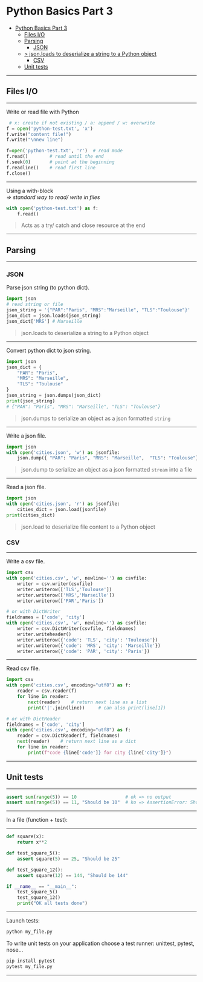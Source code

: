 # Python Basics Part 3

- [Python Basics Part 3](#python-basics-part-3)
  - [Files I/O](#files-io)
  - [Parsing](#parsing)
    - [JSON](#json)
  - [> json.loads to deserialize a string to a Python object](#-jsonloads-to-deserialize-a-string-to-a-python-object)
    - [CSV](#csv)
  - [Unit tests](#unit-tests)

---

## Files I/O

---

Write or read file with Python  

```python
 # x: create if not existing / a: append / w: overwrite
f = open('python-test.txt', 'x')
f.write("content file!")
f.write("\nnew line")

f=open('python-test.txt', 'r')  # read mode
f.read()        # read until the end
f.seek(0)       # point at the beginning
f.readline()    # read first line
f.close()
```

---

Using a with-block  
_=> standard way to read/ write in files_

```python
with open('python-test.txt') as f:
    f.read()
```
> Acts as a try/ catch and close resource at the end

---

## Parsing

---

### JSON

Parse json string (to python dict).  

```python
import json
# read string or file
json_string = '{"PAR":"Paris", "MRS":"Marseille", "TLS":"Toulouse"}'
json_dict = json.loads(json_string)
json_dict['MRS'] # Marseille
```
> json.loads to deserialize a string to a Python object
---

Convert python dict to json string.  

```python
import json
json_dict = {
    "PAR": "Paris", 
    "MRS": "Marseille", 
    "TLS": "Toulouse"
}
json_string = json.dumps(json_dict)
print(json_string) 
# {"PAR": "Paris", "MRS": "Marseille", "TLS": "Toulouse"}
```
> json.dumps to serialize an object as a json formatted `string`

---

Write a json file.

```python
import json
with open('cities.json', 'w') as jsonfile:
    json.dump({ "PAR": "Paris", "MRS": "Marseille",  "TLS": "Toulouse"}, jsonfile)
```
> json.dump to serialize an object as a json formatted `stream` into a file

---

Read a json file.

```python
import json
with open('cities.json', 'r') as jsonfile:
    cities_dict = json.load(jsonfile)
print(cities_dict)
```
> json.load to deserialize file content to a Python object 

### CSV

---

Write a csv file.  

```python
import csv
with open('cities.csv', 'w', newline='') as csvfile:
    writer = csv.writer(csvfile)
    writer.writerow(['TLS','Toulouse'])
    writer.writerow(['MRS','Marseille'])
    writer.writerow(['PAR','Paris'])
```
```python
# or with DictWriter
fieldnames = ['code', 'city']
with open('cities.csv', 'w', newline='') as csvfile:
    writer = csv.DictWriter(csvfile, fieldnames)
    writer.writeheader()
    writer.writerow({'code': 'TLS', 'city': 'Toulouse'})
    writer.writerow({'code': 'MRS', 'city': 'Marseille'})
    writer.writerow({'code': 'PAR', 'city': 'Paris'})
```

---

Read csv file.

```python
import csv
with open('cities.csv', encoding="utf8") as f:
    reader = csv.reader(f)
    for line in reader:
        next(reader)    # return next line as a list
        print('|'.join(line))     # can also print(line[1])
```
```python
# or with DictReader
fieldnames = ['code', 'city']
with open('cities.csv', encoding="utf8") as f:
    reader = csv.DictReader(f, fieldnames)
    next(reader)    # return next line as a dict
    for line in reader:
        print(f"code {line['code']} for city {line['city']}")
```

---

## Unit tests

---

```python
assert sum(range(5)) == 10                  # ok => no output
assert sum(range(5)) == 11, "Should be 10"  # ko => AssertionError: Should be 10
```

---

In a file (function + test):

---

```python
def square(x):
    return x**2

def test_square_5():
    assert square(5) == 25, "Should be 25"

def test_square_12():
    assert square(12) == 144, "Should be 144"

if __name__ == "__main__":
    test_square_5()
    test_square_12()
    print("OK all tests done")
```

---

Launch tests:

```bash
python my_file.py
```

To write unit tests on your application choose a test runner: unittest, pytest, nose...

```bash
pip install pytest
pytest my_file.py
```

---
